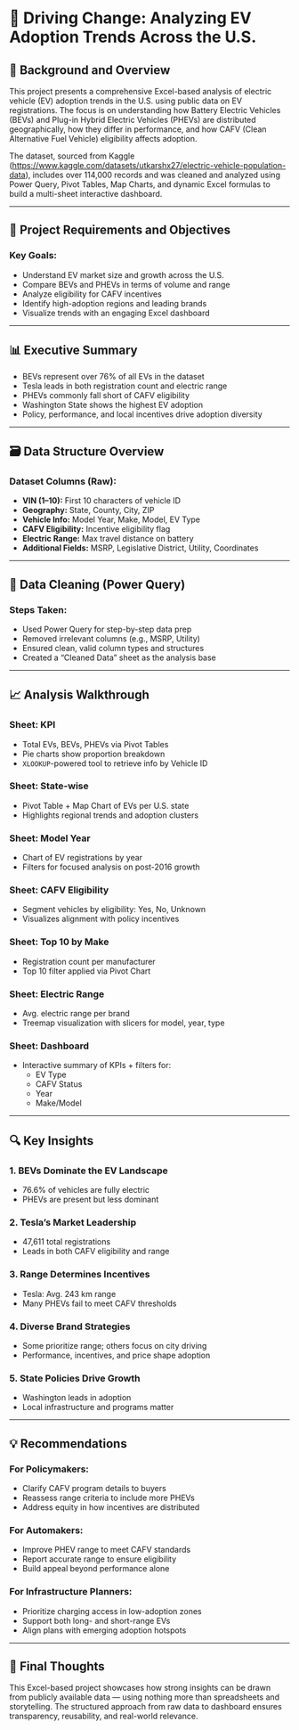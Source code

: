 # 🚗 Driving Change: Analyzing EV Adoption Trends Across the U.S.

## 📘 Background and Overview

This project presents a comprehensive Excel-based analysis of electric vehicle (EV) adoption trends in the U.S. using public data on EV registrations. The focus is on understanding how Battery Electric Vehicles (BEVs) and Plug-in Hybrid Electric Vehicles (PHEVs) are distributed geographically, how they differ in performance, and how CAFV (Clean Alternative Fuel Vehicle) eligibility affects adoption.

The dataset, sourced from Kaggle (https://www.kaggle.com/datasets/utkarshx27/electric-vehicle-population-data), includes over 114,000 records and was cleaned and analyzed using Power Query, Pivot Tables, Map Charts, and dynamic Excel formulas to build a multi-sheet interactive dashboard.

---

## 🎯 Project Requirements and Objectives

### Key Goals:
- Understand EV market size and growth across the U.S.
- Compare BEVs and PHEVs in terms of volume and range
- Analyze eligibility for CAFV incentives
- Identify high-adoption regions and leading brands
- Visualize trends with an engaging Excel dashboard

---

## 📊 Executive Summary

- BEVs represent over 76% of all EVs in the dataset
- Tesla leads in both registration count and electric range
- PHEVs commonly fall short of CAFV eligibility
- Washington State shows the highest EV adoption
- Policy, performance, and local incentives drive adoption diversity

---

## 🗃️ Data Structure Overview

### Dataset Columns (Raw):
- **VIN (1–10):** First 10 characters of vehicle ID  
- **Geography:** State, County, City, ZIP  
- **Vehicle Info:** Model Year, Make, Model, EV Type  
- **CAFV Eligibility:** Incentive eligibility flag  
- **Electric Range:** Max travel distance on battery  
- **Additional Fields:** MSRP, Legislative District, Utility, Coordinates

---

## 🧹 Data Cleaning (Power Query)

### Steps Taken:
- Used Power Query for step-by-step data prep
- Removed irrelevant columns (e.g., MSRP, Utility)
- Ensured clean, valid column types and structures
- Created a “Cleaned Data” sheet as the analysis base

---

## 📈 Analysis Walkthrough

### Sheet: **KPI**
- Total EVs, BEVs, PHEVs via Pivot Tables
- Pie charts show proportion breakdown
- `XLOOKUP`-powered tool to retrieve info by Vehicle ID

### Sheet: **State-wise**
- Pivot Table + Map Chart of EVs per U.S. state
- Highlights regional trends and adoption clusters

### Sheet: **Model Year**
- Chart of EV registrations by year
- Filters for focused analysis on post-2016 growth

### Sheet: **CAFV Eligibility**
- Segment vehicles by eligibility: Yes, No, Unknown
- Visualizes alignment with policy incentives

### Sheet: **Top 10 by Make**
- Registration count per manufacturer
- Top 10 filter applied via Pivot Chart

### Sheet: **Electric Range**
- Avg. electric range per brand
- Treemap visualization with slicers for model, year, type

### Sheet: **Dashboard**
- Interactive summary of KPIs + filters for:
  - EV Type
  - CAFV Status
  - Year
  - Make/Model

---

## 🔍 Key Insights

### 1. BEVs Dominate the EV Landscape
- 76.6% of vehicles are fully electric
- PHEVs are present but less dominant

### 2. Tesla’s Market Leadership
- 47,611 total registrations
- Leads in both CAFV eligibility and range

### 3. Range Determines Incentives
- Tesla: Avg. 243 km range  
- Many PHEVs fail to meet CAFV thresholds

### 4. Diverse Brand Strategies
- Some prioritize range; others focus on city driving
- Performance, incentives, and price shape adoption

### 5. State Policies Drive Growth
- Washington leads in adoption
- Local infrastructure and programs matter

---

## 💡 Recommendations

### For Policymakers:
- Clarify CAFV program details to buyers
- Reassess range criteria to include more PHEVs
- Address equity in how incentives are distributed

### For Automakers:
- Improve PHEV range to meet CAFV standards
- Report accurate range to ensure eligibility
- Build appeal beyond performance alone

### For Infrastructure Planners:
- Prioritize charging access in low-adoption zones
- Support both long- and short-range EVs
- Align plans with emerging adoption hotspots

---

## 🧾 Final Thoughts

This Excel-based project showcases how strong insights can be drawn from publicly available data — using nothing more than spreadsheets and storytelling. The structured approach from raw data to dashboard ensures transparency, reusability, and real-world relevance.
